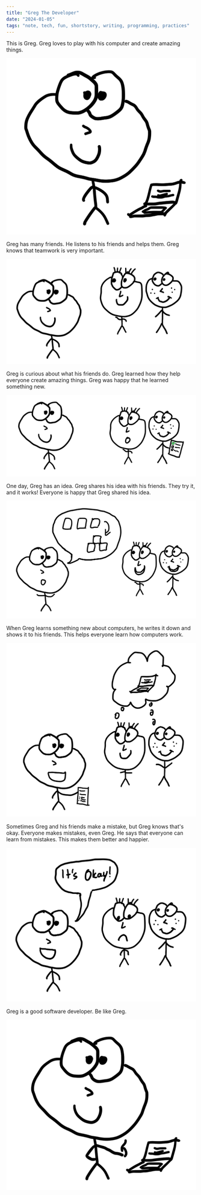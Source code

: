 ```yaml
---
title: "Greg The Developer"
date: "2024-01-05"
tags: "note, tech, fun, shortstory, writing, programming, practices"
---
```


This is Greg. Greg loves to play with his computer and create amazing things.

![Greg](/assets/posts/2024-01-05-greg-the-developer/greg.svg)

Greg has many friends. He listens to his friends and helps them. Greg knows that teamwork is very important.

![Greg and his friends](/assets/posts/2024-01-05-greg-the-developer/greg-friends.svg)

Greg is curious about what his friends do. Greg learned how they help everyone create amazing things. Greg was happy that he learned something new.

![Greg learns from his friends](/assets/posts/2024-01-05-greg-the-developer/greg-learning.svg)

One day, Greg has an idea. Greg shares his idea with his friends. They try it, and it works! Everyone is happy that Greg shared his idea.

![Greg has an idea](/assets/posts/2024-01-05-greg-the-developer/greg-idea.svg)

When Greg learns something new about computers, he writes it down and shows it to his friends. This helps everyone learn how computers work.

![Greg writes down what he learned](/assets/posts/2024-01-05-greg-the-developer/greg-documentation.svg)

Sometimes Greg and his friends make a mistake, but Greg knows that's okay. Everyone makes mistakes, even Greg. He says that everyone can learn from mistakes. This makes them better and happier.

![It's okay to make mistakes](/assets/posts/2024-01-05-greg-the-developer/greg-mistake.svg)

Greg is a good software developer. Be like Greg.

![Greg is a good software developer](/assets/posts/2024-01-05-greg-the-developer/greg-okay.svg)